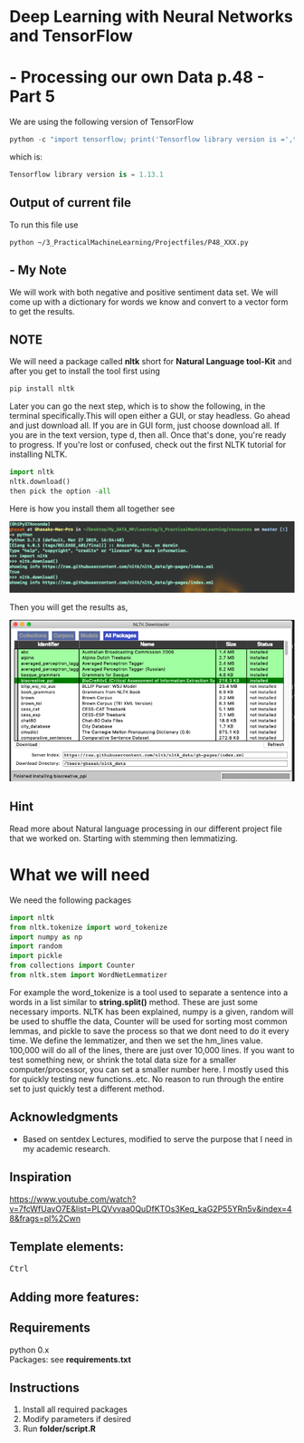 
# Deep Learning with Neural Networks and TensorFlow
# - Processing our own Data p.48 - Part 5
We are using the following version of TensorFlow

```py
python -c "import tensorflow; print('Tensorflow library version is =',tensorflow.__version__)"
```
which is:

```py
Tensorflow library version is = 1.13.1
```

## Output of current file
To run this file use

```
python ~/3_PracticalMachineLearning/Projectfiles/P48_XXX.py
```
## - My Note
We will work with both negative and positive sentiment data set. We will come up with a dictionary for words we know and convert to a vector form to get the results.

## NOTE
We will need a package called **nltk** short for **Natural Language tool-Kit** and after you get to install the tool first using

```py
pip install nltk
```
Later you can go the next step, which is to show the following, in the terminal specifically.This will open either a GUI, or stay headless. Go ahead and just download all. If you are in GUI form, just choose download all. If you are in the text version, type d, then all. Once that's done, you're ready to progress. If you're lost or confused, check out the first NLTK tutorial for installing NLTK.

```py
import nltk
nltk.download()
then pick the option -all
```
Here is how you install them all together see

![](./output_images/P48-1.png)

Then you will get the results as,

![](./output_images/P48-2.png)

## Hint
Read more about Natural language processing in our different project file that we worked on. Starting with stemming then lemmatizing.

# What we will need
We need the following packages

```py
import nltk
from nltk.tokenize import word_tokenize
import numpy as np
import random
import pickle
from collections import Counter
from nltk.stem import WordNetLemmatizer
```
For example the word_tokenize is a tool used to separate a sentence into a words in a list similar to **string.split()** method. These are just some necessary imports. NLTK has been explained, numpy is a given, random will be used to shuffle the data, Counter will be used for sorting most common lemmas, and pickle to save the process so that we dont need to do it every time. We define the lemmatizer, and then we set the hm_lines value. 100,000 will do all of the lines, there are just over 10,000 lines. If you want to test something new, or shrink the total data size for a smaller computer/processor, you can set a smaller number here. I mostly used this for quickly testing new functions..etc. No reason to run through the entire set to just quickly test a different method.



## Acknowledgments
* Based on sentdex Lectures, modified to serve the purpose that I need in my academic research.

## Inspiration
https://www.youtube.com/watch?v=7fcWfUavO7E&list=PLQVvvaa0QuDfKTOs3Keq_kaG2P55YRn5v&index=48&frags=pl%2Cwn


## Template elements:
<kbd>Ctrl</kbd>
## Adding more features:
## Requirements
python 0.x <br />
Packages: see **requirements.txt** <br />
## Instructions
1. Install all required packages
2. Modify parameters if desired
3. Run **folder/script.R**
